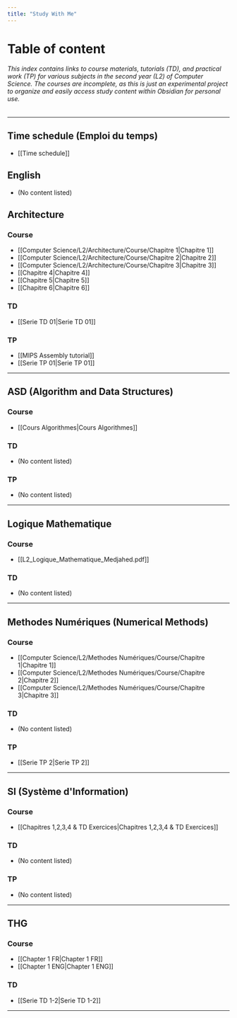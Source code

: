```yaml
---
title: "Study With Me"
---
```

# Table of content

###### This index contains links to course materials, tutorials (TD), and practical work (TP) for various subjects in the second year (L2) of Computer Science. The courses are incomplete, as this is just an experimental project to organize and easily access study content within Obsidian for personal use.

---

## Time schedule (Emploi du temps)

- [[Time schedule]]

## English

- (No content listed)

## Architecture

### Course

- [[Computer Science/L2/Architecture/Course/Chapitre 1|Chapitre 1]]
- [[Computer Science/L2/Architecture/Course/Chapitre 2|Chapitre 2]]
- [[Computer Science/L2/Architecture/Course/Chapitre 3|Chapitre 3]]
- [[Chapitre 4|Chapitre 4]]
- [[Chapitre 5|Chapitre 5]]
- [[Chapitre 6|Chapitre 6]]

### TD

- [[Serie TD 01|Serie TD 01]]

### TP

- [[MIPS Assembly tutorial]]
- [[Serie TP 01|Serie TP 01]]

---

## ASD (Algorithm and Data Structures)

### Course

- [[Cours Algorithmes|Cours Algorithmes]]

### TD

- (No content listed)

### TP

- (No content listed)

---

## Logique Mathematique 

### Course

- [[L2_Logique_Mathematique_Medjahed.pdf]]

### TD

- (No content listed)

---

## Methodes Numériques (Numerical Methods)

### Course

- [[Computer Science/L2/Methodes Numériques/Course/Chapitre 1|Chapitre 1]]
- [[Computer Science/L2/Methodes Numériques/Course/Chapitre 2|Chapitre 2]]
- [[Computer Science/L2/Methodes Numériques/Course/Chapitre 3|Chapitre 3]]

### TD

- (No content listed)

### TP

- [[Serie TP 2|Serie TP 2]]

---

## SI (Système d'Information)

### Course

- [[Chapitres 1,2,3,4 & TD Exercices|Chapitres 1,2,3,4 & TD Exercices]]

### TD

- (No content listed)

### TP

- (No content listed)

---

## THG

### Course

- [[Chapter 1 FR|Chapter 1 FR]]
- [[Chapter 1 ENG|Chapter 1 ENG]]

### TD

- [[Serie TD 1-2|Serie TD 1-2]]

---
